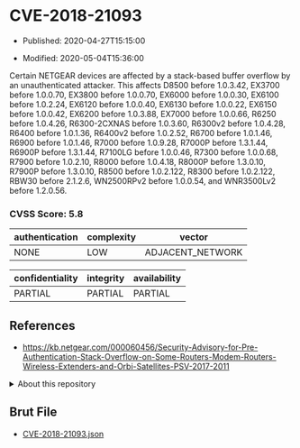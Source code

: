 # CVE-2018-21093

- Published: 2020-04-27T15:15:00

- Modified: 2020-05-04T15:36:00

Certain NETGEAR devices are affected by a stack-based buffer overflow by an unauthenticated attacker. This affects D8500 before 1.0.3.42, EX3700 before 1.0.0.70, EX3800 before 1.0.0.70, EX6000 before 1.0.0.30, EX6100 before 1.0.2.24, EX6120 before 1.0.0.40, EX6130 before 1.0.0.22, EX6150 before 1.0.0.42, EX6200 before 1.0.3.88, EX7000 before 1.0.0.66, R6250 before 1.0.4.26, R6300-2CXNAS before 1.0.3.60, R6300v2 before 1.0.4.28, R6400 before 1.0.1.36, R6400v2 before 1.0.2.52, R6700 before 1.0.1.46, R6900 before 1.0.1.46, R7000 before 1.0.9.28, R7000P before 1.3.1.44, R6900P before 1.3.1.44, R7100LG before 1.0.0.46, R7300 before 1.0.0.68, R7900 before 1.0.2.10, R8000 before 1.0.4.18, R8000P before 1.3.0.10, R7900P before 1.3.0.10, R8500 before 1.0.2.122, R8300 before 1.0.2.122, RBW30 before 2.1.2.6, WN2500RPv2 before 1.0.0.54, and WNR3500Lv2 before 1.2.0.56.

### CVSS Score: **5.8**

| authentication | complexity | vector |
| --- | --- | --- |
| NONE | LOW | ADJACENT_NETWORK |

| confidentiality | integrity | availability |
| --- | --- | --- |
| PARTIAL | PARTIAL | PARTIAL |

## References

* https://kb.netgear.com/000060456/Security-Advisory-for-Pre-Authentication-Stack-Overflow-on-Some-Routers-Modem-Routers-Wireless-Extenders-and-Orbi-Satellites-PSV-2017-2011

<details>
<summary>About this repository</summary> 

  This repository is part of the project [Live Hack CVE](https://github.com/Live-Hack-CVE). Main website can be found [www.live-hack.org](https://www.live-hack.org) 
  
  Made by [Sn0wAlice](https://github.com/Sn0wAlice) for the people that care about security and need to have a feed of the latest CVEs. Hope you enjoy it, don't forget to star the repo and follow me on [Twitter](https://twitter.com/Sn0wAlice) and [Github](https://github.com/Sn0wAlice). And that is my [personnal website](https://www.alice-snow.me/)

  - [Home Page](https://github.com/Live-Hack-CVE)
  - [Framework](https://github.com/Live-Hack-CVE/cve-framework)
  - [CVE database](https://github.com/Live-Hack-CVE/full_database)
  - [Changelog](https://github.com/Live-Hack-CVE/Changelog)
</details>

## Brut File

* [CVE-2018-21093.json](https://raw.githubusercontent.com/Live-Hack-CVE/full_database/main/cves/2018/CVE-2018-21093.json)

